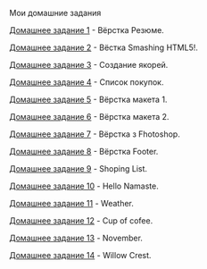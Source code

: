 Мои домашние задания

[Домашнее задание 1](https://ivashchenkoartem.github.io/Homework_1/ "Моё Резюме") - Вёрстка Резюме.

[Домашнее задание 2](https://ivashchenkoartem.github.io/Homework_2/ "Вёстка Smashing HTML5!") - Вёстка Smashing HTML5!.

[Домашнее задание 3](https://ivashchenkoartem.github.io/Homework_3/ "Якоря") - Создание якорей.

[Домашнее задание 4](https://ivashchenkoartem.github.io/Homework_4/ "Список покупок") - Список покупок.

[Домашнее задание 5](https://ivashchenkoartem.github.io/Homework_5/ "Макет") - Вёрстка макета 1.

[Домашнее задание 6](https://ivashchenkoartem.github.io/Homework_6/ "Макет_2") - Вёрстка макета 2.

[Домашнее задание 7](https://ivashchenkoartem.github.io/Homework_7/ "About-me") - Вёрстка з Fhotoshop.

[Домашнее задание 8](https://ivashchenkoartem.github.io/Homework_8/ "Footer") - Вёрстка Footer.

[Домашнее задание 9](https://ivashchenkoartem.github.io/Homework_9/ "Shoping List") - Shoping List.

[Домашнее задание 10](https://ivashchenkoartem.github.io/Homework_10/ "Hello Namaste") - Hello Namaste.

[Домашнее задание 11](https://ivashchenkoartem.github.io/Homework_11/ "Weather") - Weather.

[Домашнее задание 12](https://ivashchenkoartem.github.io/Homework_12/ "Cup of cofee") - Cup of cofee.

[Домашнее задание 13](https://ivashchenkoartem.github.io/Homework_13/ "November") - November.

[Домашнее задание 14](https://ivashchenkoartem.github.io/Homework_14/ "Willow Crest") - Willow Crest.
